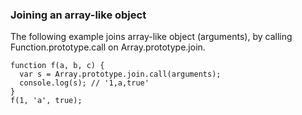 ### Joining an array-like object

The following example joins array-like object (arguments), by calling Function.prototype.call on Array.prototype.join.

```
function f(a, b, c) {
  var s = Array.prototype.join.call(arguments);
  console.log(s); // '1,a,true'
}
f(1, 'a', true);
```
